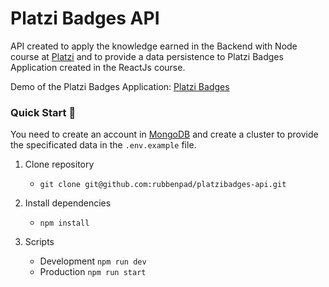 # Platzi Badges API

API created to apply the knowledge earned in the Backend with Node course at [Platzi](https://platzi.com) and to provide a data persistence to Platzi Badges Application created in the ReactJs course.

Demo of the Platzi Badges Application: [Platzi Badges](https://platzibadges-cra.now.sh/)

###  Quick Start 🤖
You need to create an account in [MongoDB](https://www.mongodb.com/cloud/atlas) and create a cluster to provide the specificated data in the `.env.example` file.
1. Clone repository

    - `git clone git@github.com:rubbenpad/platzibadges-api.git`
  
2. Install dependencies

    - `npm install`

3. Scripts

    - Development `npm run dev`
    - Production  `npm run start`
